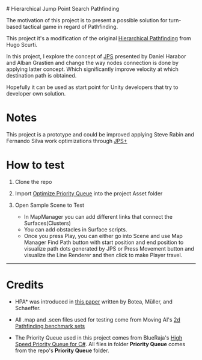 ﻿﻿# Hierarchical Jump Point Search Pathfinding

The motivation of this project is to present a possible solution for turn-based tactical game in regard of Pathfinding.

This project it's a modification of the original [Hierarchical Pathfinding](https://github.com/hugoscurti/hierarchical-pathfinding/tree/master) from Hugo Scurti.

In this project, I explore the concept of [JPS](http://users.cecs.anu.edu.au/~dharabor/data/papers/harabor-grastien-aaai11.pdf) presented by Daniel Harabor and Alban Grastien and change the way nodes connection is done by applying latter concept. Which significantly improve velocity at which destination path is obtained.

Hopefully it can be used as start point for Unity developers that try to developer own solution. 

# Notes

This project is a prototype and could be improved applying Steve Rabin and Fernando Silva work optimizations through [JPS+](http://www.gameaipro.com/GameAIPro2/GameAIPro2_Chapter14_JPS_Plus_An_Extreme_A_Star_Speed_Optimization_for_Static_Uniform_Cost_Grids.pdf)

# How to test

1. Clone the repo

2. Import [Optimize Priority Queue](https://www.nuget.org/packages/OptimizedPriorityQueue) into the project Asset folder

3. Open Sample Scene to Test
   - In MapManager you can add different links that connect the Surfaces(Clusters)
   - You can add obstacles in Surface scripts.
   - Once you press Play, you can either go into Scene and use Map Manager Find Path button with start position and end position to visualize path dots generated by JPS or Press Movement button and visualize the Line Renderer and then click to make Player travel.

- - -

# Credits

* HPA* was introduced in [this paper](http://www.cs.ualberta.ca/~mmueller/ps/hpastar.pdf) written by Botea, Müller, and Schaeffer.

* All .map and .scen files used for testing come from Moving AI's [2d Pathfinding benchmark sets](https://movingai.com/benchmarks/grids.html)

* The Priority Queue used in this project comes from BlueRaja's [High Speed Priority Queue for C#](https://github.com/BlueRaja/High-Speed-Priority-Queue-for-C-Sharp).  All files in folder **Priority Queue** comes from the repo's **Priority Queue** folder.